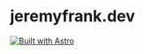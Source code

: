 # jeremyfrank.dev

[![Built with Astro](https://astro.badg.es/v2/built-with-astro/tiny.svg)](https://astro.build)
